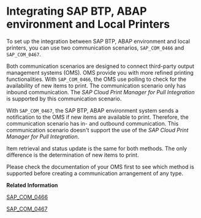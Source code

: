 <!-- loio9dd57ea515324746aa21f03dbd6ef56f -->

# Integrating SAP BTP, ABAP environment and Local Printers

To set up the integration between SAP BTP, ABAP environment and local printers, you can use two communication scenarios, `SAP_COM_0466` and `SAP_COM_0467`.

Both communication scenarios are designed to connect third-party output management systems \(OMS\). OMS provide you with more refined printing functionalities. With `SAP_COM_0466`, the OMS use polling to check for the availability of new items to print. The communication scenario only has inbound communication. The *SAP Cloud Print Manager for Pull Integration* is supported by this communication scenario.

With `SAP_COM_0467`, the SAP BTP, ABAP environment system sends a notification to the OMS if new items are available to print. Therefore, the communication scenario has in- and outbound communication. This communication scenario doesn't support the use of the *SAP Cloud Print Manager for Pull Integration*.

Item retrieval and status update is the same for both methods. The only difference is the determination of new items to print.

Please check the documentation of your OMS first to see which method is supported before creating a communication arrangement of any type.

**Related Information**  


[SAP\_COM\_0466](sap-com-0466-524c13a.md "This document describes the configuration steps that have to be carried out by customers to set up the integration between SAP BTP, ABAP environment and local printers using SAP_COM_0466.")

[SAP\_COM\_0467](sap-com-0467-523eb80.md "This document describes the configuration steps that have to be carried out by customers to set up the integration between SAP BTP, ABAP environment and local printers using SAP_COM_0467.")

